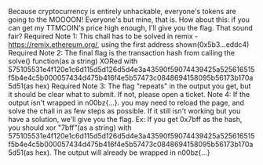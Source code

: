 Because cryptocurrency is entirely unhackable, everyone's tokens are going to the MOOOON! Everyone's but mine, that is. How about this: if you can get my TTMCOIN's price high enough, I'll give you the flag. That sound fair?
Required Note 1: This chall has to be solved in remix - https://remix.ethereum.org/, using the first address shown(0x5b3...eddc4)
Required Note 2: The final flag is the transaction hash from calling the solve() function(as a string) XORed with 575105531e4f120e1c6d115d5d126d5d4e3a43590f59074439425a525616515f5b4e4c5b000057434d475b416f4e5b57473c0848694158095b56173b170a5d51(as hex)
Required Note 3: The flag "repeats" in the output you get, but it should be clear what to submit. If not, please open a ticket.
Note 4: If the output isn't wrapped in n00bz{...}. you may need to reload the page, and solve the chall in as few steps as possible. If it still isn't working but you have a solution, we'll give you the flag.
Ex: If you get 0x7bff as the hash, you should xor "7bff"(as a string) with 575105531e4f120e1c6d115d5d126d5d4e3a43590f59074439425a525616515f5b4e4c5b000057434d475b416f4e5b57473c0848694158095b56173b170a5d51(as hex). The output will already be wrapped in n00bz{...}
